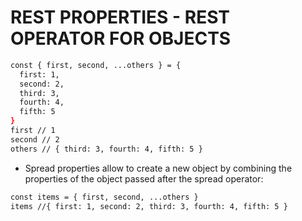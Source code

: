 # REST PROPERTIES - REST OPERATOR FOR OBJECTS

```bash
const { first, second, ...others } = {
  first: 1,
  second: 2,
  third: 3,
  fourth: 4,
  fifth: 5
}
first // 1
second // 2
others // { third: 3, fourth: 4, fifth: 5 }
```

* Spread properties allow to create a new object by combining the properties of the object passed after the spread operator:

```bash
const items = { first, second, ...others }
items //{ first: 1, second: 2, third: 3, fourth: 4, fifth: 5 }
```
